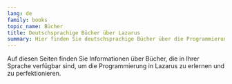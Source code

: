 ```yaml
---
lang: de
family: books
topic_name: Bücher
title: Deutschsprachige Bücher über Lazarus
summary: Hier finden Sie deutschsprachige Bücher über die Programmierung in Pascal und Lazarus.
---
```

Auf diesen Seiten finden Sie Informationen über Bücher, die in Ihrer Sprache verfügbar sind, um die Programmierung in Lazarus zu erlernen und zu perfektionieren.